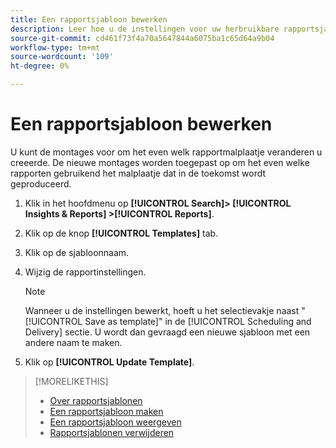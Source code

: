 ```yaml
---
title: Een rapportsjabloon bewerken
description: Leer hoe u de instellingen voor uw herbruikbare rapportsjablonen bewerkt.
source-git-commit: cd461f73f4a70a5647844a6075ba1c65d64a9b04
workflow-type: tm+mt
source-wordcount: '109'
ht-degree: 0%

---
```


# Een rapportsjabloon bewerken

U kunt de montages voor om het even welk rapportmalplaatje veranderen u creeerde. De nieuwe montages worden toegepast op om het even welke rapporten gebruikend het malplaatje dat in de toekomst wordt geproduceerd.

1. Klik in het hoofdmenu op **[!UICONTROL Search]> [!UICONTROL Insights & Reports] >[!UICONTROL Reports]**.

1. Klik op de knop **[!UICONTROL Templates]** tab.

1. Klik op de sjabloonnaam.

1. Wijzig de rapportinstellingen.

   >[!NOTE]
   >
   > Wanneer u de instellingen bewerkt, hoeft u het selectievakje naast &quot;[!UICONTROL Save as template]&quot; in de [!UICONTROL Scheduling and Delivery] sectie. U wordt dan gevraagd een nieuwe sjabloon met een andere naam te maken.

1. Klik op **[!UICONTROL Update Template]**.

>[!MORELIKETHIS]
>
>* [Over rapportsjablonen](template-about.md)
>* [Een rapportsjabloon maken](template-create.md)
>* [Een rapportsjabloon weergeven](template-view.md)
>* [Rapportsjablonen verwijderen](template-delete.md)

